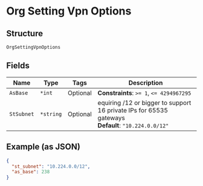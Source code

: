
# Org Setting Vpn Options

## Structure

`OrgSettingVpnOptions`

## Fields

| Name | Type | Tags | Description |
|  --- | --- | --- | --- |
| `AsBase` | `*int` | Optional | **Constraints**: `>= 1`, `<= 4294967295` |
| `StSubnet` | `*string` | Optional | equiring /12 or bigger to support 16 private IPs for 65535 gateways<br>**Default**: `"10.224.0.0/12"` |

## Example (as JSON)

```json
{
  "st_subnet": "10.224.0.0/12",
  "as_base": 238
}
```

